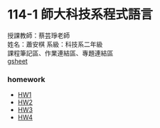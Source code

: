 # 114-1 師大科技系程式語言
授課教師：蔡芸琤老師  
姓名：蕭安棋 系級：科技系二年級   
課程筆記區、作業連結區、專題連結區   
[gsheet](https://docs.google.com/spreadsheets/d/1nuhUMYejx4I0uq-2Fro6Bjlpd0H1VW0ecVyKXM1AePA/edit?usp=sharing)    


### homework  
* [HW1](https://github.com/41371131h-chi/114-1-/blob/b82604ee9569177f89bcb37e50421b8c2fc8841c/HW1.ipynb)   
* [HW2](https://github.com/41371131h-chi/114-1-/blob/5183ccfd22f128fb226d2b70d4af17c082088456/HW2.ipynb)
* [HW3](https://github.com/41371131h-chi/114-1-/blob/1616ebfc50ecb3f69a32894310f439799ad6f8b9/HW3.ipynb)
* [HW4](https://github.com/41371131h-chi/114-1-/blob/6c9d9fb349f9b1ef968315f4b6158d97e540e4df/HW4.ipynb)
